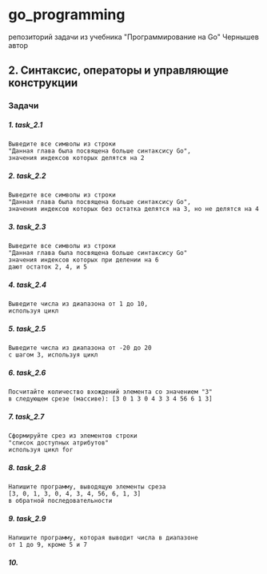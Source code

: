 # go_programming
репозиторий задачи из учебника "Программирование на Go" Чернышев автор

## 2. Синтаксис, операторы и управляющие конструкции
### Задачи
##### 1. task_2.1
	Выведите все символы из строки 
	"Данная глава была посвящена больше синтаксису Go",
	значения индексов которых делятся на 2
##### 2. task_2.2
	Выведите все символы из строки 
	"Данная глава была посвящена больше синтаксису Go",
	значения индексов которых без остатка делятся на 3, но не делятся на 4
##### 3. task_2.3
	Выведите все символы из строки 
	"Данная глава была посвящена больше синтаксису Go"
	значения индексов которых при делении на 6
	дают остаток 2, 4, и 5
##### 4. task_2.4 
	Выведите числа из диапазона от 1 до 10,
	используя цикл
##### 5. task_2.5
	Выведите числа из диапазона от -20 до 20
	с шагом 3, используя цикл
##### 6. task_2.6
	Посчитайте количество вхождений элемента со значением "3"
	в следующем срезе (массиве): [3 0 1 3 0 4 3 3 4 56 6 1 3]
##### 7. task_2.7
	Сформируйте срез из элементов строки
	"список доступных атрибутов"
	используя цикл for
##### 8. task_2.8
	Напишите программу, выводящую элементы среза
	[3, 0, 1, 3, 0, 4, 3, 4, 56, 6, 1, 3]
	в обратной последовательности
##### 9. task_2.9
	Напишите программу, которая выводит числа в диапазоне
	от 1 до 9, кроме 5 и 7
##### 10. 
   

